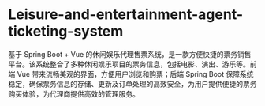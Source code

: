 # Leisure-and-entertainment-agent-ticketing-system
基于 Spring Boot + Vue 的休闲娱乐代理售票系统，是一款方便快捷的票务销售平台。该系统整合了多种休闲娱乐项目的票务信息，包括电影、演出、游乐等。前端 Vue 带来流畅美观的界面，方便用户浏览和购票；后端 Spring Boot 保障系统稳定，确保票务信息的存储、更新及订单处理的高效安全，为用户提供便捷的票务购买体验，为代理商提供高效的管理服务。
